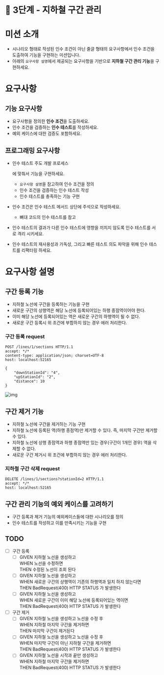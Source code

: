 # 🚀 3단계 - 지하철 구간 관리

# 미션 소개

- 시나리오 형태로 작성된 인수 조건이 아닌 줄글 형태의 요구사항에서 인수 조건을 도출하여 기능을 구현하는 미션입니다.
- 아래의 `요구사항 설명`에서 제공되는 요구사항을 기반으로 **지하철 구간 관리 기능**을 구현하세요.

# 요구사항

## 기능 요구사항

- 요구사항을 정의한 **인수 조건**을 도출하세요.
- 인수 조건을 검증하는 **인수 테스트**를 작성하세요.
- 예외 케이스에 대한 검증도 포함하세요.

## 프로그래밍 요구사항

- 인수 테스트 주도 개발 프로세스

  에 맞춰서 기능을 구현하세요.

  - `요구사항 설명`을 참고하여 인수 조건을 정의
  - 인수 조건을 검증하는 인수 테스트 작성
  - 인수 테스트를 충족하는 기능 구현

- 인수 조건은 인수 테스트 메서드 상단에 주석으로 작성하세요.

  - 뼈대 코드의 인수 테스트를 참고

- 인수 테스트의 결과가 다른 인수 테스트에 영향을 끼치지 않도록 인수 테스트를 서로 격리 시키세요.

- 인수 테스트의 재사용성과 가독성, 그리고 빠른 테스트 의도 파악을 위해 인수 테스트를 리팩터링 하세요.

# 요구사항 설명

## 구간 등록 기능

- 지하철 노선에 구간을 등록하는 기능을 구현
- 새로운 구간의 상행역은 해당 노선에 등록되어있는 하행 종점역이어야 한다.
- 이미 해당 노선에 등록되어있는 역은 새로운 구간의 하행역이 될 수 없다.
- 새로운 구간 등록시 위 조건에 부합하지 않는 경우 에러 처리한다.

### 구간 등록 request

```http
POST /lines/1/sections HTTP/1.1
accept: */*
content-type: application/json; charset=UTF-8
host: localhost:52165

{
    "downStationId": "4",
    "upStationId": "2",
    "distance": 10
}
```

![img](https://nextstep-storage.s3.ap-northeast-2.amazonaws.com/832a8b49635c40b58f16fae1726909f6)

## 구간 제거 기능

- 지하철 노선에 구간을 제거하는 기능 구현
- 지하철 노선에 등록된 역(하행 종점역)만 제거할 수 있다. 즉, 마지막 구간만 제거할 수 있다.
- 지하철 노선에 상행 종점역과 하행 종점역만 있는 경우(구간이 1개인 경우) 역을 삭제할 수 없다.
- 새로운 구간 제거시 위 조건에 부합하지 않는 경우 에러 처리한다.

### 지하철 구간 삭제 request

```http
DELETE /lines/1/sections?stationId=2 HTTP/1.1
accept: */*
host: localhost:52165
```

## 구간 관리 기능의 예외 케이스를 고려하기

- 구간 등록과 제거 기능의 예외케이스들에 대한 시나리오를 정의
- 인수 테스트를 작성하고 이를 만족시키는 기능을 구현

## TODO

- [ ] 구간 등록
  - [ ] GIVEN  지하철 노선을 생성하고</br>
    WHEN  노선을 수정하면</br>
    THEN   수정된 노선이 조회 된다
  - [ ] GIVEN  지하철 노선을 생성하고</br>
    WHEN  새로운 구간의 상행역이 기존의 하행역과 일치 하지 않는다면</br>
    THEN   BadRequest(400) HTTP STATUS 가 발생한다
  - [ ] GIVEN  지하철 노선을 생성하고</br>
    WHEN  새로운 구간이 이미 해당 노선에 등록되어있는 역이면</br>
    THEN   BadRequest(400) HTTP STATUS 가 발생한다
- [ ] 구간 제거
  - [ ] GIVEN  지하철 노선을 생성하고 노선을 수정 후</br>
    WHEN  지하철 마지막 구간을 제거하면</br>
    THEN   마지막 구간이 제거된다
  - [ ] GIVEN  지하철 노선을 생성하고 노선을 수정 후</br>
    WHEN  마지막 구간이 아닌 지하철 구간을 제거하면</br>
    THEN   BadRequest(400) HTTP STATUS 가 발생한다
  - [ ] GIVEN  지하철 노선을 시작과 끝만 생성하고</br>
    WHEN  지하철 마지막 구간을 제거하면</br>
    THEN   BadRequest(400) HTTP STATUS 가 발생한다
